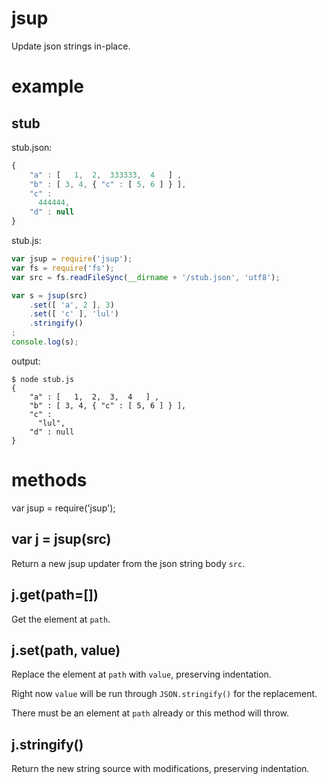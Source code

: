jsup
====

Update json strings in-place.

example
=======

stub
----

stub.json:

````javascript
{
    "a" : [   1,  2,  333333,  4   ] ,
    "b" : [ 3, 4, { "c" : [ 5, 6 ] } ],
    "c" :
      444444,
    "d" : null
}
````

stub.js:

````javascript
var jsup = require('jsup');
var fs = require('fs');
var src = fs.readFileSync(__dirname + '/stub.json', 'utf8');

var s = jsup(src)
    .set([ 'a', 2 ], 3)
    .set([ 'c' ], 'lul')
    .stringify()
;
console.log(s);
````

output:

    $ node stub.js
    {
        "a" : [   1,  2,  3,  4   ] ,
        "b" : [ 3, 4, { "c" : [ 5, 6 ] } ],
        "c" :
          "lul",
        "d" : null
    }

methods
=======

var jsup = require('jsup');

var j = jsup(src)
-----------------

Return a new jsup updater from the json string body `src`.

j.get(path=[])
--------------

Get the element at `path`.

j.set(path, value)
------------------

Replace the element at `path` with `value`, preserving indentation.

Right now `value` will be run through `JSON.stringify()` for the replacement.

There must be an element at `path` already or this method will throw.

j.stringify()
-------------

Return the new string source with modifications, preserving indentation.
